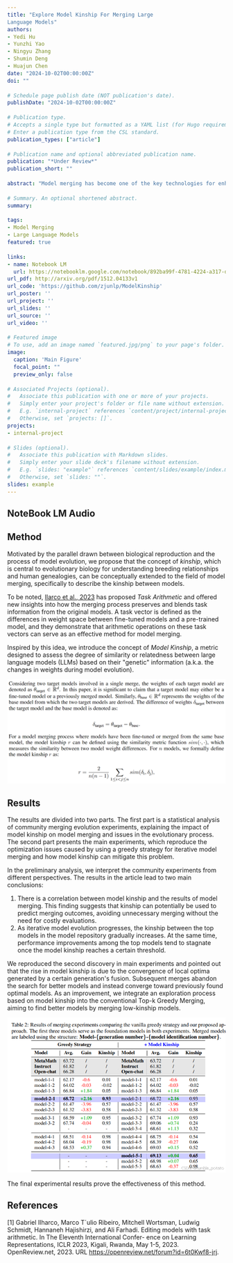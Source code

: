 ```yaml
---
title: "Explore Model Kinship For Merging Large
Language Models"
authors:
- Yedi Hu
- Yunzhi Yao
- Ningyu Zhang
- Shumin Deng
- Huajun Chen
date: "2024-10-02T00:00:00Z"
doi: ""

# Schedule page publish date (NOT publication's date).
publishDate: "2024-10-02T00:00:00Z"

# Publication type.
# Accepts a single type but formatted as a YAML list (for Hugo requirements).
# Enter a publication type from the CSL standard.
publication_types: ["article"]

# Publication name and optional abbreviated publication name.
publication: "*Under Review*"
publication_short: ""

abstract: "Model merging has become one of the key technologies for enhancing the capabilities and efficiency of Large Language Models (LLMs). However, our understanding of the expected performance gains and principles when merging any two models remains limited. In this work, we introduce *model kinship*, the degree of similarity or relatedness between LLMs, analogous to *biological evolution*. With comprehensive empirical analysis, we find that there is a certain relationship between model kinship and the performance gains after model merging, which can help guide our selection of candidate models. Inspired by this, we propose a new model merging strategy: Top-k Greedy Merging with Model Kinship, which can yield better performance on benchmark datasets. Specifically, we discover that using model kinship as a criterion can assist us in continuously performing model merging, alleviating the degradation (local optima) in model evolution, whereas model kinship can serve as a guide to escape these traps."

# Summary. An optional shortened abstract.
summary: 

tags:
- Model Merging
- Large Language Models
featured: true

links:
- name: Notebook LM
  url: https://notebooklm.google.com/notebook/892ba99f-4781-4224-a317-d2a9f8abfed6/audio
url_pdf: http://arxiv.org/pdf/1512.04133v1
url_code: 'https://github.com/zjunlp/ModelKinship'
url_poster: ''
url_project: ''
url_slides: ''
url_source: ''
url_video: ''

# Featured image
# To use, add an image named `featured.jpg/png` to your page's folder. 
image:
  caption: 'Main Figure'
  focal_point: ""
  preview_only: false

# Associated Projects (optional).
#   Associate this publication with one or more of your projects.
#   Simply enter your project's folder or file name without extension.
#   E.g. `internal-project` references `content/project/internal-project/index.md`.
#   Otherwise, set `projects: []`.
projects:
- internal-project

# Slides (optional).
#   Associate this publication with Markdown slides.
#   Simply enter your slide deck's filename without extension.
#   E.g. `slides: "example"` references `content/slides/example/index.md`.
#   Otherwise, set `slides: ""`.
slides: example
---
```

## NoteBook LM Audio


## Method

Motivated by the parallel drawn between biological reproduction and the process of model evolution, we propose that the concept of *kinship*, which is central to evolutionary biology for understanding breeding relationships and human genealogies, can be conceptually extended to the field of model merging, specifically to describe the kinship between models.

To be noted, [Ilarco et al., 2023](#) has proposed *Task Arithmetic* and offered new insights into how the merging process preserves and blends task information from the original models. A task vector is defined as the differences in weight space between fine-tuned models and a pre-trained model, and they demonstrate that arithmetic operations on these task vectors can serve as an effective method for model merging.

Inspired by this idea, we introduce the concept of *Model Kinship*, a metric designed to assess the degree of similarity or relatedness between large language models (LLMs) based on their "genetic" information (a.k.a. the changes in weights during model evolution).  

![Method](method.png "")

## Results

The results are divided into two parts. The first part is a statistical analysis of community merging evolution experiments, explaining the impact of model kinship on model merging and issues in the evolutionary process. The second part presents the main experiments, which reproduce the optimization issues caused by using a greedy strategy for iterative model merging and how model kinship can mitigate this problem.

In the preliminary analysis, we interpret the community experiments from different perspectives. The results in the article lead to two main conclusions:

1. There is a correlation between model kinship and the results of model merging. This finding suggests that kinship can potentially be used to predict merging outcomes, avoiding unnecessary merging without the need for costly evaluations.  
2. As iterative model evolution progresses, the kinship between the top models in the model repository gradually increases. At the same time, performance improvements among the top models tend to stagnate once the model kinship reaches a certain threshold.

We reproduced the second discovery in main experiments and pointed out that the rise in model kinship is due to the convergence of local optima generated by a certain generation's fusion. Subsequent merges abandon the search for better models and instead converge toward previously found optimal models. As an improvement, we integrate an exploration process based on model kinship into the conventional Top-k Greedy Merging, aiming to find better models by merging low-kinship models.

![Reuslts](results.png "")

The final experimental results prove the effectiveness of this method.


## References
[1] Gabriel Ilharco, Marco T´ulio Ribeiro, Mitchell Wortsman, Ludwig Schmidt, Hannaneh Hajishirzi,
and Ali Farhadi. Editing models with task arithmetic. In The Eleventh International Confer-
ence on Learning Representations, ICLR 2023, Kigali, Rwanda, May 1-5, 2023. OpenReview.net, 2023. URL https://openreview.net/forum?id=6t0Kwf8-jrj.
